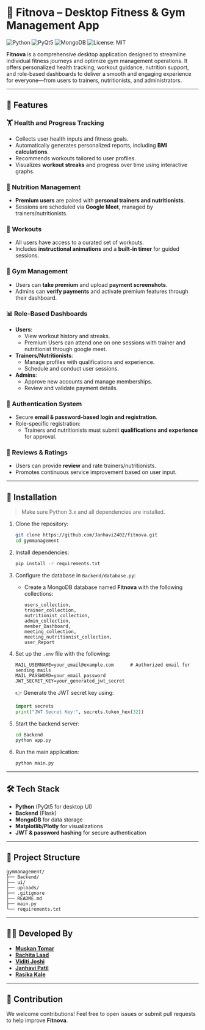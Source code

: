 # 💪 Fitnova – Desktop Fitness & Gym Management App

![Python](https://img.shields.io/badge/Python-3.x-blue?logo=python&logoColor=white)
![PyQt5](https://img.shields.io/badge/Framework-PyQt5-green?logo=qt&logoColor=white)
![MongoDB](https://img.shields.io/badge/Database-MongoDB-brightgreen?logo=mongodb&logoColor=white)
![License: MIT](https://img.shields.io/badge/License-MIT-yellow.svg)

**Fitnova** is a comprehensive desktop application designed to streamline individual fitness journeys and optimize gym management operations. It offers personalized health tracking, workout guidance, nutrition support, and role-based dashboards to deliver a smooth and engaging experience for everyone—from users to trainers, nutritionists, and administrators.

---

## 🧩 Features

### 🏋️ Health and Progress Tracking
- Collects user health inputs and fitness goals.
- Automatically generates personalized reports, including **BMI calculations**.
- Recommends workouts tailored to user profiles.
- Visualizes **workout streaks** and progress over time using interactive graphs.

### 🥗 Nutrition Management
- **Premium users** are paired with **personal trainers and nutritionists**.
- Sessions are scheduled via **Google Meet**, managed by trainers/nutritionists.

### 🔄 Workouts
- All users have access to a curated set of workouts.
- Includes **instructional animations** and a **built-in timer** for guided sessions.

### 🏢 Gym Management
- Users can **take premium** and upload **payment screenshots**.
- Admins can **verify payments** and activate premium features through their dashboard.

### 📊 Role-Based Dashboards
- **Users**:
  - View workout history and streaks.
  - Premium Users can attend one on one sessions with trainer and nutritionist through google meet.
- **Trainers/Nutritionists**:
  - Manage profiles with qualifications and experience.
  - Schedule and conduct user sessions.
- **Admins**:
  - Approve new accounts and manage memberships.
  - Review and validate payment details.

### 🔐 Authentication System
- Secure **email & password-based login and registration**.
- Role-specific registration:
  - Trainers and nutritionists must submit **qualifications and experience** for approval.

### 🌟 Reviews & Ratings
- Users can provide **review** and rate trainers/nutritionists.
- Promotes continuous service improvement based on user input.

---

## 🚀 Installation

> Make sure Python 3.x and all dependencies are installed.

1. Clone the repository:
   ```bash
   git clone https://github.com/Janhavi2402/fitnova.git
   cd gymmanagement
   ```

2. Install dependencies:
   ```bash
   pip install -r requirements.txt
   ```

3. Configure the database in `Backend/database.py`:
   - Create a MongoDB database named **Fitnova** with the following collections:
     ```
     users_collection,
     trainer_collection,
     nutritionist_collection,
     admin_collection,
     member_Dashboard,
     meeting_collection,
     meeting_nutritionist_collection,
     user_Report
     ```

4. Set up the `.env` file with the following:
   ```
   MAIL_USERNAME=your_email@example.com      # Authorized email for sending mails
   MAIL_PASSWORD=your_email_password
   JWT_SECRET_KEY=your_generated_jwt_secret
   ```

   👉 Generate the JWT secret key using:
   ```python
   import secrets
   print("JWT Secret Key:", secrets.token_hex(32))
   ```

5. Start the backend server:
   ```bash
   cd Backend
   python app.py
   ```

6. Run the main application:
   ```bash
   python main.py
   ```

---

## 🛠️ Tech Stack

- **Python** (PyQt5 for desktop UI)
- **Backend** (Flask)
- **MongoDB** for data storage
- **Matplotlib/Plotly** for visualizations
- **JWT & password hashing** for secure authentication

---

## 📁 Project Structure

```
gymmanagement/
├── Backend/
├── ui/
├── uploads/
├── .gitignore
├── README.md
├── main.py
└── requirements.txt
```

---

## 👨‍💻 Developed By
- [**Muskan Tomar**](https://github.com/Vaish-011)
- [**Rachita Laad**](https://github.com/RACHITALAAD)
- [**Viditi Joshi**](https://github.com/vj2573)
- [**Janhavi Patil**](https://github.com/Janhavi2402)
- [**Rasika Kale**](https://github.com/rasika2114)

---

## 🤝 Contribution

We welcome contributions! Feel free to open issues or submit pull requests to help improve **Fitnova**.
